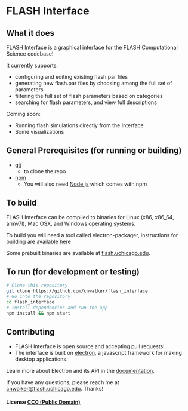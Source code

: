 
# FLASH Interface

## What it does
FLASH Interface is a graphical interface for the FLASH Computational Science codebase!

It currently supports:
- configuring and editing existing flash.par files
- generating new flash.par files by choosing among the full set of parameters
- filtering the full set of flash parameters based on categories
- searching for flash parameters, and view full descriptions

Coming soon:
- Running flash simulations directly from the Interface
- Some visualizations

## General Prerequisites (for running or building)
- [git](https://git-scm.com)
    - to clone the repo
- [npm](http://npmjs.com)
    - You will also need [Node.js](https://nodejs.org/en/) which comes with npm


## To build
FLASH Interface can be compiled to binaries for Linux (x86, x86_64, armv7l), Mac OSX, and Windows operating systems.

To build you will need a tool called electron-packager, instructions for building are [available here](https://github.com/electron-userland/electron-packager)

Some prebuilt binaries are available at [flash.uchicago.edu](http://flash.uchicago.edu/site/).

## To run (for development or testing)
```bash
# Clone this repository
git clone https://github.com/cnwalker/flash_interface
# Go into the repository
cd flash_interface
# Install dependencies and run the app
npm install && npm start
```

## Contributing
- FLASH Interface is open source and accepting pull requests!
- The interface is built on [electron](https://electron.atom.io/), a javascript framework for making desktop applications.

Learn more about Electron and its API in the [documentation](http://electron.atom.io/docs/latest).

If you have any questions, please reach me at cnwalker@flash.uchicago.edu. Thanks!

#### License [CC0 (Public Domain)](LICENSE.md)
